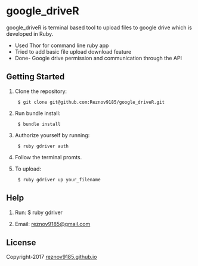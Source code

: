 # google_driveR

google_driveR is terminal based tool to upload files to google drive which is developed in Ruby.

- Used Thor for command line ruby app
- Tried to add basic file upload download feature
- Done- Google drive permission and communication through the API


## Getting Started

1. Clone the repository:

        $ git clone git@github.com:Reznov9185/google_driveR.git

2. Run bundle install:

        $ bundle install

3. Authorize yourself by running:
		
		$ ruby gdriver auth		

4. Follow the terminal promts.

5. To upload:

		$ ruby gdriver up your_filename

## Help

1. Run:
		$ ruby gdriver

2. Email:
		reznov9185@gmail.com		 		

## License

Copyright-2017 [reznov9185.github.io](https://reznov9185.github.io)
